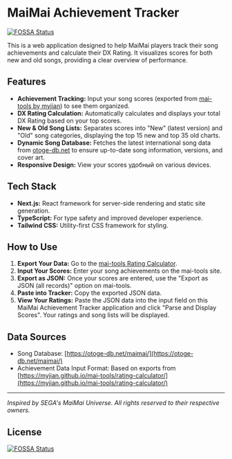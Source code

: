 # MaiMai Achievement Tracker
[![FOSSA Status](https://app.fossa.com/api/projects/git%2Bgithub.com%2Fharuyuki%2Fmaichart.svg?type=shield)](https://app.fossa.com/projects/git%2Bgithub.com%2Fharuyuki%2Fmaichart?ref=badge_shield)


This is a web application designed to help MaiMai players track their song achievements and calculate their DX Rating. It visualizes scores for both new and old songs, providing a clear overview of performance.

## Features

- **Achievement Tracking:** Input your song scores (exported from [mai-tools by myjian](https://myjian.github.io/mai-tools/rating-calculator/)) to see them organized.
- **DX Rating Calculation:** Automatically calculates and displays your total DX Rating based on your top scores.
- **New & Old Song Lists:** Separates scores into "New" (latest version) and "Old" song categories, displaying the top 15 new and top 35 old charts.
- **Dynamic Song Database:** Fetches the latest international song data from [otoge-db.net](https://otoge-db.net/maimai/) to ensure up-to-date song information, versions, and cover art.
- **Responsive Design:** View your scores удобный on various devices.

## Tech Stack

- **Next.js:** React framework for server-side rendering and static site generation.
- **TypeScript:** For type safety and improved developer experience.
- **Tailwind CSS:** Utility-first CSS framework for styling.

## How to Use

1.  **Export Your Data:** Go to the [mai-tools Rating Calculator](https://myjian.github.io/mai-tools/rating-calculator/).
2.  **Input Your Scores:** Enter your song achievements on the mai-tools site.
3.  **Export as JSON:** Once your scores are entered, use the "Export as JSON (all records)" option on mai-tools.
4.  **Paste into Tracker:** Copy the exported JSON data.
5.  **View Your Ratings:** Paste the JSON data into the input field on this MaiMai Achievement Tracker application and click "Parse and Display Scores". Your ratings and song lists will be displayed.

## Data Sources

- Song Database: [https://otoge-db.net/maimai/](https://otoge-db.net/maimai/)
- Achievement Data Input Format: Based on exports from [https://myjian.github.io/mai-tools/rating-calculator/](https://myjian.github.io/mai-tools/rating-calculator/)

---

_Inspired by SEGA's MaiMai Universe. All rights reserved to their respective owners._


## License
[![FOSSA Status](https://app.fossa.com/api/projects/git%2Bgithub.com%2Fharuyuki%2Fmaichart.svg?type=large)](https://app.fossa.com/projects/git%2Bgithub.com%2Fharuyuki%2Fmaichart?ref=badge_large)